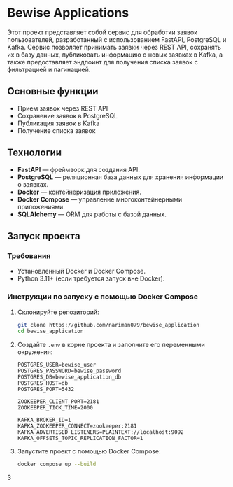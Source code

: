 # Bewise Applications
Этот проект представляет собой сервис для обработки заявок пользователей, разработанный с использованием FastAPI, PostgreSQL и Kafka. Сервис позволяет принимать заявки через REST API, сохранять их в базу данных, публиковать информацию о новых заявках в Kafka, а также предоставляет эндпоинт для получения списка заявок с фильтрацией и пагинацией.


## Основные функции
 - Прием заявок через REST API
 - Сохранение заявок в PostgreSQL 
 - Публикация заявок в Kafka 
 - Получение списка заявок

## Технологии   
- **FastAPI** — фреймворк для создания API.
- **PostgreSQL** — реляционная база данных для хранения информации о заявках.
- **Docker** — контейнеризация приложения.
- **Docker Compose** — управление многоконтейнерными приложениями.
- **SQLAlchemy** — ORM для работы с базой данных.

## Запуск проекта

### Требования
- Установленный Docker и Docker Compose.
- Python 3.11+ (если требуется запуск вне Docker).
### Инструкции по запуску с помощью Docker Compose
1. Склонируйте репозиторий:

    ```bash
    git clone https://github.com/nariman079/bewise_application
    cd bewise_application
    ```

2. Создайте `.env` в корне проекта и заполните его переменными окружения:

    ```env
    POSTGRES_USER=bewise_user
    POSTGRES_PASSWORD=bewise_password
    POSTGRES_DB=bewise_application_db
    POSTGRES_HOST=db
    POSTGRES_PORT=5432

    ZOOKEEPER_CLIENT_PORT=2181
    ZOOKEEPER_TICK_TIME=2000

    KAFKA_BROKER_ID=1
    KAFKA_ZOOKEEPER_CONNECT=zookeeper:2181
    KAFKA_ADVERTISED_LISTENERS=PLAINTEXT://localhost:9092
    KAFKA_OFFSETS_TOPIC_REPLICATION_FACTOR=1
    ```

3. Запустите проект с помощью Docker Compose:

    ```bash
    docker compose up --build
    ```

3